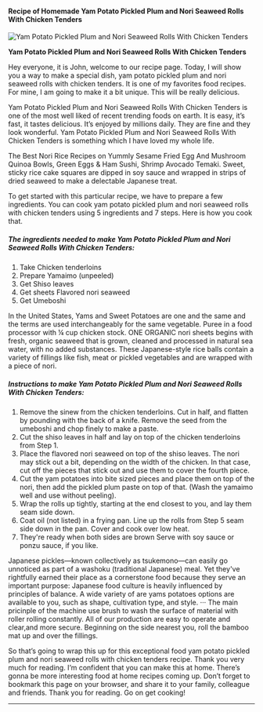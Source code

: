             

#### Recipe of Homemade Yam Potato Pickled Plum and Nori Seaweed Rolls With Chicken Tenders

![Yam Potato Pickled Plum and Nori Seaweed Rolls With Chicken Tenders](https://img-global.cpcdn.com/recipes/5871178154508288/751x532cq70/yam-potato-pickled-plum-and-nori-seaweed-rolls-with-chicken-tenders-recipe-main-photo.jpg)

**Yam Potato Pickled Plum and Nori Seaweed Rolls With Chicken Tenders**

Hey everyone, it is John, welcome to our recipe page. Today, I will show you a way to make a special dish, yam potato pickled plum and nori seaweed rolls with chicken tenders. It is one of my favorites food recipes. For mine, I am going to make it a bit unique. This will be really delicious.

Yam Potato Pickled Plum and Nori Seaweed Rolls With Chicken Tenders is one of the most well liked of recent trending foods on earth. It is easy, it’s fast, it tastes delicious. It’s enjoyed by millions daily. They are fine and they look wonderful. Yam Potato Pickled Plum and Nori Seaweed Rolls With Chicken Tenders is something which I have loved my whole life.

The Best Nori Rice Recipes on Yummly Sesame Fried Egg And Mushroom Quinoa Bowls, Green Eggs & Ham Sushi, Shrimp Avocado Temaki. Sweet, sticky rice cake squares are dipped in soy sauce and wrapped in strips of dried seaweed to make a delectable Japanese treat.

To get started with this particular recipe, we have to prepare a few ingredients. You can cook yam potato pickled plum and nori seaweed rolls with chicken tenders using 5 ingredients and 7 steps. Here is how you cook that.

##### The ingredients needed to make Yam Potato Pickled Plum and Nori Seaweed Rolls With Chicken Tenders:

1.  Take Chicken tenderloins
2.  Prepare Yamaimo (unpeeled)
3.  Get Shiso leaves
4.  Get sheets Flavored nori seaweed
5.  Get Umeboshi

In the United States, Yams and Sweet Potatoes are one and the same and the terms are used interchangeably for the same vegetable. Puree in a food processor with ¼ cup chicken stock. ONE ORGANIC nori sheets begins with fresh, organic seaweed that is grown, cleaned and processed in natural sea water, with no added substances. These Japanese-style rice balls contain a variety of fillings like fish, meat or pickled vegetables and are wrapped with a piece of nori.

##### Instructions to make Yam Potato Pickled Plum and Nori Seaweed Rolls With Chicken Tenders:

1.  Remove the sinew from the chicken tenderloins. Cut in half, and flatten by pounding with the back of a knife. Remove the seed from the umeboshi and chop finely to make a paste.
2.  Cut the shiso leaves in half and lay on top of the chicken tenderloins from Step 1.
3.  Place the flavored nori seaweed on top of the shiso leaves. The nori may stick out a bit, depending on the width of the chicken. In that case, cut off the pieces that stick out and use them to cover the fourth piece.
4.  Cut the yam potatoes into bite sized pieces and place them on top of the nori, then add the pickled plum paste on top of that. (Wash the yamaimo well and use without peeling).
5.  Wrap the rolls up tightly, starting at the end closest to you, and lay them seam side down.
6.  Coat oil (not listed) in a frying pan. Line up the rolls from Step 5 seam side down in the pan. Cover and cook over low heat.
7.  They're ready when both sides are brown Serve with soy sauce or ponzu sauce, if you like.

Japanese pickles—known collectively as tsukemono—can easily go unnoticed as part of a washoku (traditional Japanese) meal. Yet they've rightfully earned their place as a cornerstone food because they serve an important purpose: Japanese food culture is heavily influenced by principles of balance. A wide variety of are yams potatoes options are available to you, such as shape, cultivation type, and style. ··· The main pricinple of the machine use brush to wash the surface of material with roller rolling constantly. All of our production are easy to operate and clear,and more secure. Beginning on the side nearest you, roll the bamboo mat up and over the fillings.

So that’s going to wrap this up for this exceptional food yam potato pickled plum and nori seaweed rolls with chicken tenders recipe. Thank you very much for reading. I’m confident that you can make this at home. There’s gonna be more interesting food at home recipes coming up. Don’t forget to bookmark this page on your browser, and share it to your family, colleague and friends. Thank you for reading. Go on get cooking!

* * *